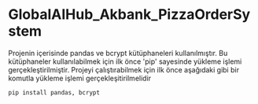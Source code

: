 # GlobalAIHub_Akbank_PizzaOrderSystem
Projenin içerisinde pandas ve bcrypt kütüphaneleri kullanılmıştır. Bu kütüphaneler kullanılabilmek için ilk önce 'pip' sayesinde yükleme işlemi gerçekleştirilmiştir. Projeyi çalıştırabilmek için ilk önce aşağıdaki gibi bir komutla yükleme işlemi gerçekleşitirilmelidir

```
pip install pandas, bcrypt
```
